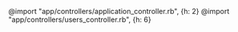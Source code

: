 @import "app/controllers/application_controller.rb", {h: 2}
@import "app/controllers/users_controller.rb", {h: 6}
